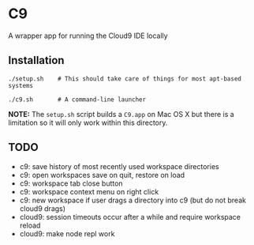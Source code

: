 C9
==
A wrapper app for running the Cloud9 IDE locally


Installation
------------
```
./setup.sh    # This should take care of things for most apt-based systems

./c9.sh       # A command-line launcher
```
**NOTE:** The `setup.sh` script builds a `C9.app` on Mac OS X but there is a limitation so it will only work within this directory.


TODO
----
* c9: save history of most recently used workspace directories
* c9: open workspaces save on quit, restore on load
* c9: workspace tab close button
* c9: workspace context menu on right click
* c9: new workspace if user drags a directory into c9 (but do not break cloud9 drags)
* cloud9: session timeouts occur after a while and require workspace reload
* cloud9: make node repl work
